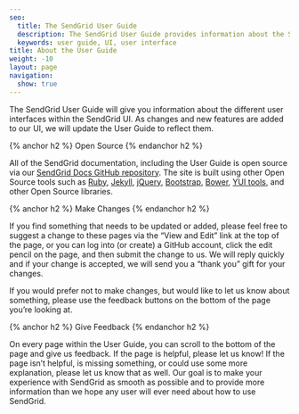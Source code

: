 ```yaml
---
seo:
  title: The SendGrid User Guide
  description: The SendGrid User Guide provides information about the SendGrid UI
  keywords: user guide, UI, user interface
title: About the User Guide
weight: -10
layout: page
navigation:
  show: true
---
```


The SendGrid User Guide will give you information about the different user interfaces within the SendGrid UI. As changes and new features are added to our UI, we will update the User Guide to reflect them.

{% anchor h2 %}
Open Source
{% endanchor h2 %}

All of the SendGrid documentation, including the User Guide is open source via our [SendGrid Docs GitHub repository](https://github.com/sendgrid/docs).
The site is built using other Open Source tools such as [Ruby](https://www.ruby-lang.org/en/), [Jekyll](http://jekyllrb.com),
[jQuery](https://jquery.com/), [Bootstrap](http://getbootstrap.com), [Bower](http://bower.io/), [YUI tools](http://yuilibrary.com/),
and other Open Source libraries.

{% anchor h2 %}
Make Changes
{% endanchor h2 %}

If you find something that needs to be updated or added, please feel free to suggest a change to these pages via the “View and Edit” link at the top of the page, or you can log into (or create) a GitHub account, click the edit pencil on the page, and then submit the change to us. We will reply quickly and if your change is accepted, we will send you a “thank you” gift for your changes.

If you would prefer not to make changes, but would like to let us know about something, please use the feedback buttons on the bottom of the page you’re looking at.

{% anchor h2 %}
Give Feedback
{% endanchor h2 %}

On every page within the User Guide, you can scroll to the bottom of the page and give us feedback. If the page is helpful, please let us know! If the page isn’t helpful, is missing something, or could use some more explanation, please let us know that as well. Our goal is to make your experience with SendGrid as smooth as possible and to provide more information than we hope any user will ever need about how to use SendGrid.
